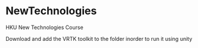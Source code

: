 # NewTechnologies
HKU New Technologies Course

Download and add the VRTK toolkit to the folder inorder to run it using unity